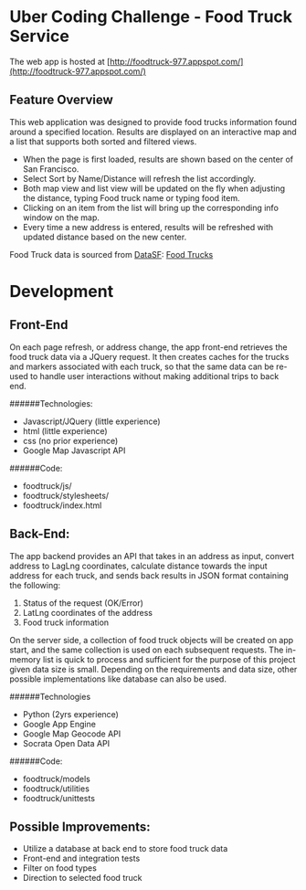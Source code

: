 # Uber Coding Challenge - Food Truck Service
The web app is hosted at 
[http://foodtruck-977.appspot.com/](http://foodtruck-977.appspot.com/)

Feature Overview
----
This web application was designed to provide food trucks information found around a specified location. Results are displayed on an interactive map and a list that supports both sorted and filtered views.

- When the page is first loaded, results are shown based on the center of San Francisco. 
- Select Sort by Name/Distance will refresh the list accordingly. 
- Both map view and list view will be updated on the fly when adjusting the distance, typing Food truck name or typing food item. 
- Clicking on an item from the list will bring up the corresponding info window on the map. 
- Every time a new address is entered, results will be refreshed with updated distance based on the new center.  

Food Truck data is sourced from 
[DataSF](http://www.datasf.org/): [Food
Trucks](https://data.sfgov.org/Permitting/Mobile-Food-Facility-Permit/rqzj-sfat)

Development
====

Front-End
----
On each page refresh, or address change, the app front-end retrieves the food truck data via a JQuery request. It then creates caches for the trucks and markers associated with each truck, so that the same data can be re-used to handle user interactions without making additional trips to back end. 

######Technologies:
* Javascript/JQuery (little experience)
* html (little experience)
* css (no prior experience)
* Google Map Javascript API

######Code:
- foodtruck/js/
- foodtruck/stylesheets/
- foodtruck/index.html


Back-End:
----
The app backend provides an API that takes in an address as input, convert address to LagLng coordinates, calculate distance towards the input address for each truck, and sends back results in JSON format containing the following:

1. Status of the request (OK/Error)
2. LatLng coordinates of the address 
3. Food truck information

On the server side, a collection of food truck objects will be created on app start, and the same collection is used on each subsequent requests. The in-memory list is quick to process and sufficient for the purpose of this project given data size is small. Depending on the requirements and data size, other possible implementations like database can also be used.


######Technologies
* Python (2yrs experience)
* Google App Engine
* Google Map Geocode API
* Socrata Open Data API

######Code:
- foodtruck/models
- foodtruck/utilities
- foodtruck/unittests


Possible Improvements:
----
- Utilize a database at back end to store food truck data
- Front-end and integration tests
- Filter on food types
- Direction to selected food truck

